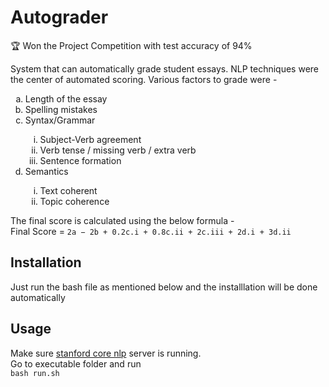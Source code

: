 # Autograder
:trophy: Won the Project Competition with test accuracy of 94%  

System that can automatically grade student essays. NLP techniques were the center of automated scoring. Various factors to grade were -

<ol type="a">
  <li>Length of the essay</li>  
  <li>Spelling mistakes</li>
  
  <li>Syntax/Grammar</li>
  <ol type="i">
    <li>Subject-Verb agreement</li>
    <li>Verb tense / missing verb / extra verb</li>  
    <li>Sentence formation</li>
  </ol>
  
  <li>Semantics</li>
    <ol type="i">
      <li> Text coherent</li>
      <li>Topic coherence</li>
    </ol>
</ol>

The final score is calculated using the below formula -  
Final Score = ```2a − 2b + 0.2c.i + 0.8c.ii + 2c.iii + 2d.i + 3d.ii```

## Installation
Just run the bash file as mentioned below and the installlation will be done automatically

## Usage
Make sure [stanford core nlp](http://nlp.stanford.edu/software/stanford-corenlp-full-2018-02-27.zip) server is running.  
Go to executable folder and run  
`bash run.sh`
